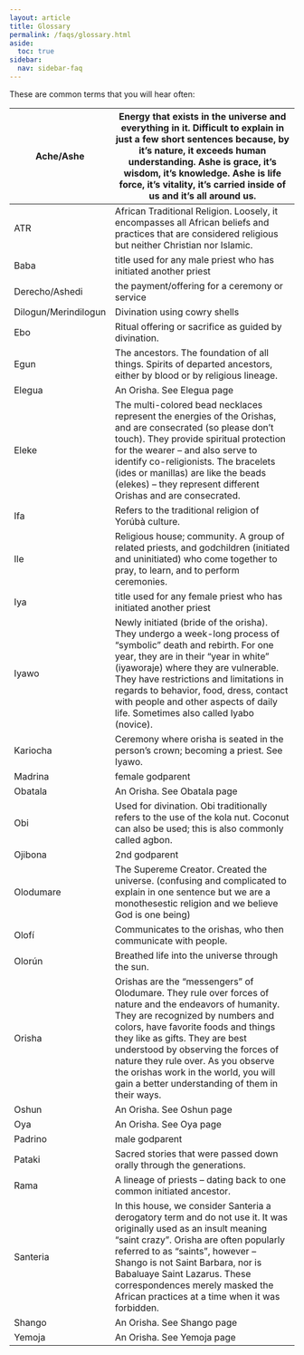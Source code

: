 ```yaml
---
layout: article
title: Glossary
permalink: /faqs/glossary.html
aside:
  toc: true
sidebar:
  nav: sidebar-faq
---
```


These are common terms that you will hear often:

| Ache/Ashe            | Energy that exists in the universe and everything in it. Difficult to explain in just a few short sentences because, by it’s nature, it exceeds human understanding. Ashe is grace, it’s wisdom, it’s knowledge. Ashe is life force, it’s vitality, it’s carried inside of us and it’s all around us. |
| -------------------- | ------------------------------------------------------------ |
| ATR                  | African Traditional Religion. Loosely, it encompasses all African beliefs and practices that are considered religious but neither Christian nor Islamic. |
| Baba                 | title used for any male priest who has initiated another priest |
| Derecho/Ashedi       | the payment/offering for a ceremony or service               |
| Dilogun/Merindilogun | Divination using cowry shells                                |
| Ebo                  | Ritual offering or sacrifice as guided by divination.        |
| Egun                 | The ancestors. The foundation of all things. Spirits of departed ancestors, either by blood or by religious lineage. |
| Elegua               | An Orisha. See Elegua page                                   |
| Eleke                | The multi-colored bead necklaces represent the energies of the Orishas, and are consecrated (so please don’t touch). They provide spiritual protection for the wearer – and also serve to identify co-religionists. The bracelets (ides or manillas) are like the beads (elekes) – they represent different Orishas and are consecrated. |
| Ifa                  | Refers to the traditional religion of Yorúbà culture.        |
| Ile                  | Religious house; community. A group of related priests, and godchildren (initiated and uninitiated) who come together to pray, to learn, and to perform ceremonies. |
| Iya                  | title used for any female priest who has initiated another priest |
| Iyawo                | Newly initiated (bride of the orisha). They undergo a week-long process of “symbolic” death and rebirth. For one year, they are in their “year in white” (iyaworaje) where they are vulnerable. They have restrictions and limitations in regards to behavior, food, dress, contact with people and other aspects of daily life. Sometimes also called Iyabo (novice). |
| Kariocha             | Ceremony where orisha is seated in the person’s crown; becoming a priest. See Iyawo. |
| Madrina              | female godparent                                             |
| Obatala              | An Orisha. See Obatala page                                  |
| Obi                  | Used for divination. Obi traditionally refers to the use of the kola nut. Coconut can also be used; this is also commonly called agbon. |
| Ojibona              | 2nd godparent                                                |
| Olodumare            | The Supereme Creator. Created the universe. (confusing and complicated to explain in one sentence but we are a monothesestic religion and we believe God is one being) |
| Olofí                | Communicates to the orishas, who then communicate with people. |
| Olorún               | Breathed life into the universe through the sun.             |
| Orisha               | Orishas are the “messengers” of Olodumare. They rule over forces of nature and the endeavors of humanity. They are recognized by numbers and colors, have favorite foods and things they like as gifts. They are best understood by observing the forces of nature they rule over. As you observe the orishas work in the world, you will gain a better understanding of them in their ways. |
| Oshun                | An Orisha. See Oshun page                                    |
| Oya                  | An Orisha. See Oya page                                      |
| Padrino              | male godparent                                               |
| Pataki               | Sacred stories that were passed down orally through the generations. |
| Rama                 | A lineage of priests – dating back to one common initiated ancestor. |
| Santeria             | In this house, we consider Santeria a derogatory term and do not use it. It was originally used as an insult meaning “saint crazy”. Orisha are often popularly referred to as “saints”, however – Shango is not Saint Barbara, nor is Babaluaye Saint Lazarus. These correspondences merely masked the African practices at a time when it was forbidden. |
| Shango               | An Orisha. See Shango page                                   |
| Yemoja               | An Orisha. See Yemoja page                                   |
